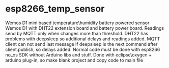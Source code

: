 # esp8266_temp_sensor
Wemos D1 mini based temperature\humidity battery powered sensor 
Wemos D1 with DHT22 extension board and battery power board. 
Readings send by MQTT only when changes more than threshold.
DHT22 has problems with deepsleep so additional delays and readings added.
MQTT client can not send last message if deepsleep is the next command after client.publish, so delays added.
Normal code must be done with esp8266 no_os SDK without Arduino libs and stuff.
Done with eclipse\oxygen + arduino plug-in, so make blank project and copy code to main file

